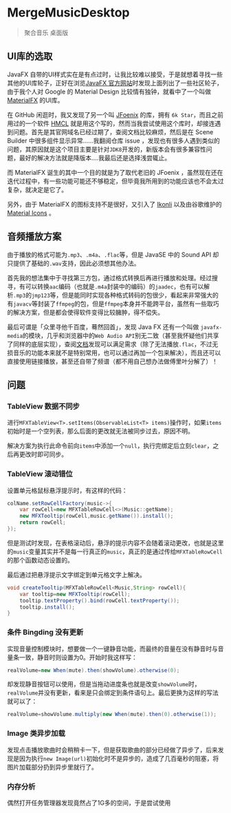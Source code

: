 # MergeMusicDesktop

> 聚合音乐 桌面版

## UI库的选取
JavaFX 自带的UI样式实在是有点过时，让我比较难以接受，于是就想着寻找一些其他的UI库轮子，正好在浏览[JavaFX 官方网站](https://openjfx.io/)时发现上面列出了一些社区轮子，由于我个人对 Google 的 Material Design 比较情有独钟，就看中了一个叫做 [MaterialFX](https://github.com/palexdev/MaterialFX) 的UI库。

在 GitHub 闲逛时，我又发现了另一个叫 [JFoenix](https://github.com/sshahine/JFoenix) 的库，拥有 `6k Star`，而且之前用过的一个软件 [HMCL](https://github.com/huanghongxun/HMCL) 就是用这个写的，然而当我尝试使用这个库时，却接连遇到问题。首先是其官网域名已经过期了，查阅文档比较麻烦，然后是在 Scene Builder 中很多组件显示异常……我翻阅仓库 issue ，发现也有很多人遇到类似的问题，其原因就是这个项目主要是针对`JDK8`开发的，新版本会有很多兼容性问题，最好的解决方法就是降版本....我最后还是选择浅尝辄止。

而 MaterialFX 诞生的其中一个目的就是为了取代老旧的 JFoenix ，虽然现在还在迭代过程中，有一些功能可能还不够稳定，但毕竟我所用到的功能应该也不会太过复杂，就决定是它了。

另外，由于 MaterialFX 的图标支持不是很好，又引入了 [Ikonli](https://github.com/kordamp/ikonli) 以及由谷歌维护的 [Material Icons](https://fonts.google.com/icons?selected=Material+Icons) 。

## 音频播放方案
由于播放的格式可能为`.mp3`、`.m4a`、`.flac`等，但是 JavaSE 中的 Sound API 却只提供了基础的`.wav`支持，因此必须想其他办法。

首先我的想法集中于寻找第三方包，通过格式转换后再进行播放和处理。经过搜寻，有可以转换`aac`编码（也就是`.m4a`封装中的编码）的`jaadec`，也有可以解析`.mp3`的`jmp123`等，但是能同时实现各种格式转码的包很少，看起来非常强大的有`javacv`等封装了`ffmpeg`的包，但是`ffmpeg`本身并不能跨平台，虽然有一些取巧的解决方案，但是都会使得软件变得比较臃肿，得不偿失。

最后可谓是「众里寻他千百度，蓦然回首」，发现 Java FX 还有一个叫做 `javafx-media`的模块，几乎和浏览器中的`Web Audio API`别无二致（甚至我怀疑他们共享了同样的底层实现），查阅[文档](https://docs.oracle.com/javafx/2/api/javafx/scene/media/package-summary.html)发现可以满足需求（除了无法播放`.flac`，不过无损音乐的功能本来就不是特别常用，也可以通过再加一个包来解决），而且还可以直接使用链接播放，甚至还自带了频谱（都不用自己想办法做傅里叶分解了）！

## 问题

### TableView 数据不同步
进行`MFXTableView<T>.setItems(ObservableList<T> items)`操作时，如果`items`初始时是一个空列表，那么后面的更改就无法被同步过去，原因不明。

解决方案为执行此命令前向`items`中添加一个`null`，执行完绑定后立刻`clear`，之后再更改时即可同步。

### TableView 滚动错位
设置单元格鼠标悬浮提示时，有这样的代码：
```java
colName.setRowCellFactory(music->{
    var rowCell=new MFXTableRowCell<>(Music::getName);
    new MFXTooltip(rowCell,music.getName()).install();
    return rowCell;
});
```
但是测试时发现，在表格滚动后，悬浮的提示内容不会随着滚动更改，也就是这里的`music`变量其实并不是每一行真正的`music`，真正的是通过传给`MFXTableRowCell`的那个函数动态设置的。

最后通过把悬浮提示文字绑定到单元格文字上解决。
```java
void createTooltip(MFXTableRowCell<Music,String> rowCell){
    var tooltip=new MFXTooltip(rowCell);
    tooltip.textProperty().bind(rowCell.textProperty());
    tooltip.install();
}
```

### 条件 Bingding 没有更新
实现音量控制模块时，想要做一个一键静音功能，而最终的音量在没有静音时与音量条一致，静音时则设置为0。开始时我这样写：
```java
realVolume=new When(mute).then(showVolume).otherwise(0);
```
却发现静音按钮可以使用，但是当拖动进度条也就是改变`showVolume`时，`realVolume`并没有更新，看来是只会绑定到条件语句上。最后更换为这样的写法就可以了：
```java
realVolume=showVolume.multiply(new When(mute).then(0).otherwise(1));
```

### Image 类异步加载
发现点击播放歌曲时会稍稍卡一下，但是获取歌曲的部分已经做了异步了，后来发现是因为执行`new Image(url)`初始化时不是异步的，造成了几百毫秒的阻塞，将图片加载部分扔到异步里就行了。

### 内存分析

偶然打开任务管理器发现竟然占了1G多的空间，于是尝试使用

